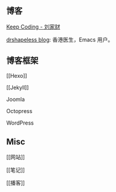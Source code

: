






## 博客


[Keep Coding - 刘家财](https://liujiacai.net/)

[drshapeless blog](https://blog.drshapeless.com/): 香港医生，Emacs 用户。



## 博客框架

[[Hexo]]

[[Jekyll]]

Joomla

Octopress

WordPress


## Misc

[[网站]]

[[笔记]]

[[播客]]


